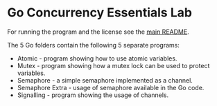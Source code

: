 # Go Concurrency Essentials Lab
For running the program and the license see the [main README](../README.md).

The 5 Go folders contain the following 5 separate programs:
 - Atomic - program showing how to use atomic variables.
 - Mutex - program showing how a mutex lock can be used to protect variables.
 - Semaphore - a simple semaphore implemented as a channel.
 - Semaphore Extra - usage of semaphore available in the Go code.
 - Signalling - program showing the usage of channels.